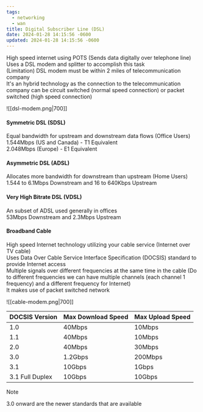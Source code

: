 ```yaml
---
tags:
  - networking
  - wan
title: Digital Subscriber Line (DSL)
date: 2024-01-28 14:15:56 -0600
updated: 2024-01-28 14:15:56 -0600
---
```


High speed internet using POTS (Sends data digitally over telephone line)  
Uses a DSL modem and splitter to accomplish this task  
(Limitation) DSL modem must be within 2 miles of telecommunication company  
It's an hybrid technology as the connection to the telecommunication company can be circuit switched (normal speed connection) or packet switched (high speed connection)

![[dsl-modem.png|700]]

#### Symmetric DSL (SDSL)
Equal bandwidth for upstream and downstream data flows (Office Users)  
1.544Mbps (US and Canada) - T1 Equivalent  
2.048Mbps (Europe) - E1 Equivalent

#### Asymmetric DSL (ADSL)
Allocates more bandwidth for downstream than upstream (Home Users)  
1.544 to 6.1Mbps Downstream and 16 to 640Kbps Upstream

#### Very High Bitrate DSL (VDSL)
An subset of ADSL used generally in offices  
53Mbps Downstream and 2.3Mbps Upstream

#### Broadband Cable
High speed Internet technology utilizing your cable service (Internet over TV cable)  
Uses Data Over Cable Service Interface Specification (DOCSIS) standard to provide Internet access  
Multiple signals over different frequencies at the same time in the cable (Do to different frequencies we can have multiple channels (each channel 1 frequency) and a different frequency for Internet)  
It makes use of packet switched network

![[cable-modem.png|700]]

| DOCSIS Version  | Max Download Speed | Max Upload Speed |
| --------------- | ------------------ | ---------------- |
| 1.0             | 40Mbps             | 10Mbps           |
| 1.1             | 40Mbps             | 10Mbps           |
| 2.0             | 40Mbps             | 30Mbps           |
| 3.0             | 1.2Gbps            | 200Mbps          |
| 3.1             | 10Gbps             | 1Gbps            |
| 3.1 Full Duplex | 10Gbps             | 10Gbps           |

 > [!NOTE]
 > 3.0 onward are the newer standards that are available
 